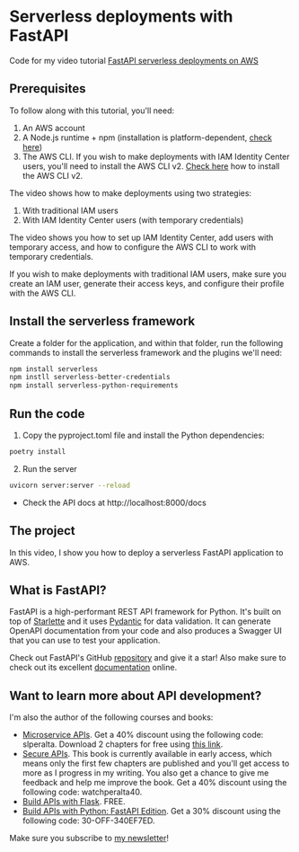 # Serverless deployments with FastAPI
Code for my video tutorial [FastAPI serverless deployments on AWS](https://youtu.be/onrNfJ-qZao)

## Prerequisites

To follow along with this tutorial, you'll need:

1. An AWS account
2. A Node.js runtime + npm (installation is platform-dependent, [check here](https://nodejs.org/en/download/package-manager))
3. The AWS CLI. If you wish to make deployments with IAM Identity Center users, you'll need 
   to install the AWS CLI v2. [Check here](https://docs.aws.amazon.com/cli/latest/userguide/getting-started-install.html) how to install the AWS CLI v2.

The video shows how to make deployments using two strategies:
1. With traditional IAM users
2. With IAM Identity Center users (with temporary credentials)

The video shows you how to set up IAM Identity Center, add users with temporary access, and how 
to configure the AWS CLI to work with temporary credentials.

If you wish to make deployments with traditional IAM users, make sure you create an IAM user, generate 
their access keys, and configure their profile with the AWS CLI.

## Install the serverless framework

Create a folder for the application, and within that folder, run the following commands to install
the serverless framework and the plugins we'll need:

```bash
npm install serverless
npm instll serverless-better-credentials
npm install serverless-python-requirements
```

## Run the code

1. Copy the pyproject.toml file and install the Python dependencies:

```bash
poetry install
```

2. Run the server
```bash
uvicorn server:server --reload 
```

- Check the API docs at http://localhost:8000/docs


## The project
In this video, I show you how to deploy a serverless FastAPI application to AWS.

## What is FastAPI?
FastAPI is a high-performant REST API framework for Python. 
It's built on top of [Starlette](https://www.starlette.io/) and it uses 
[Pydantic](https://pydantic-docs.helpmanual.io/) for data validation. 
It can generate OpenAPI documentation from your code and also produces a Swagger UI 
that you can use to test your application.

Check out FastAPI's GitHub [repository](https://github.com/tiangolo/fastapi) 
and give it a star! Also make sure to check out its excellent 
[documentation](https://fastapi.tiangolo.com/) online.

## Want to learn more about API development?

I'm also the author of the following courses and books:

- [Microservice APIs](http://mng.bz/jy4x). Get a 40% discount using the following code: slperalta. Download 2 chapters for free using [this link](https://microapis.io/resources/microservice-apis-in-python).
- [Secure APIs](https://mng.bz/4JVg). This book is currently available in early access, which means only the first few chapters are published and you'll get access to more as I progress in my writing. You also get a chance to give me feedback and help me improve the book. Get a 40% discount using the following code: watchperalta40.
- [Build APIs with Flask](https://www.udemy.com/course/build-apis-with-flask-intro/). FREE.
- [Build APIs with Python: FastAPI Edition](https://learn.microapis.io/p/build-apis-with-fastapi). Get a 30% discount using the following code: 30-OFF-340EF7ED.

Make sure you subscribe to [my newsletter](https://microapis.substack.com/)!
